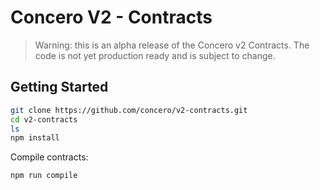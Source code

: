 # Concero V2 - Contracts

> Warning: this is an alpha release of the Concero v2 Contracts. The code is not yet production ready and is subject to change.

## Getting Started
```bash
git clone https://github.com/concero/v2-contracts.git
cd v2-contracts
ls
npm install
```

Compile contracts:
```bash
npm run compile  
```
